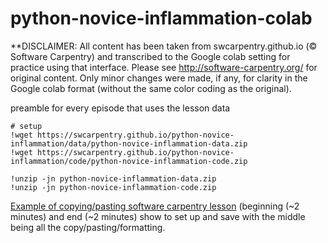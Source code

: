 # python-novice-inflammation-colab

**DISCLAIMER: All content has been taken from swcarpentry.github.io (© Software Carpentry) and transcribed to the Google colab setting for practice using that interface. Please see http://software-carpentry.org/ for original content. Only minor changes were made, if any, for clarity in the Google colab format (without the same color coding as the original).






preamble for every episode that uses the lesson data
```
# setup
!wget https://swcarpentry.github.io/python-novice-inflammation/data/python-novice-inflammation-data.zip
!wget https://swcarpentry.github.io/python-novice-inflammation/code/python-novice-inflammation-code.zip

!unzip -jn python-novice-inflammation-data.zip
!unzip -jn python-novice-inflammation-code.zip
```
[Example of copying/pasting software carpentry lesson](https://youtu.be/HC76t3P2s9A)
(beginning (~2 minutes) and end (~2 minutes) show to set up and save with the middle being all the
copy/pasting/formatting.
